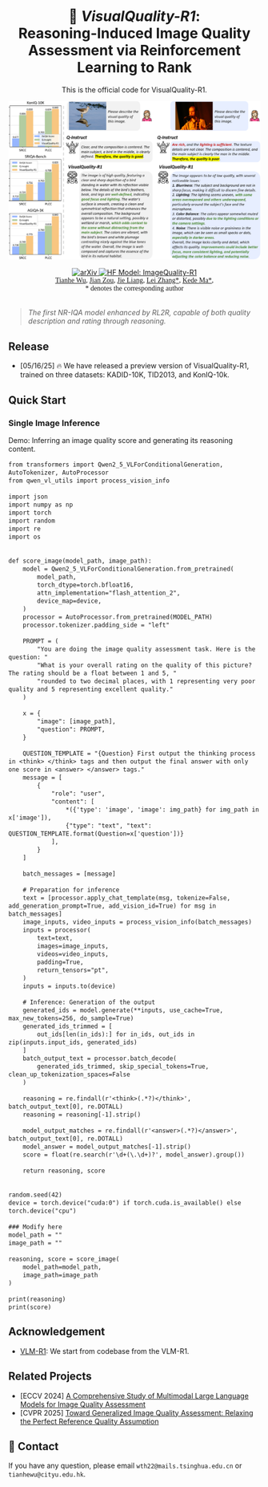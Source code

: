 <div align="center">

# 🐍 *VisualQuality-R1*:<br> Reasoning-Induced Image Quality Assessment via Reinforcement Learning to Rank

This is the official code for VisualQuality-R1.

<p align="center">
    <img src="images/intro.png" width="700">
</p>


<a href="https://arxiv.org/abs/2505.14460" target="_blank">
    <img alt="arXiv" src="https://img.shields.io/badge/arXiv-VisualQuality--R1-red?logo=arxiv" height="25" />
</a>
<a href="https://huggingface.co/TianheWu/ImageQuality-R1-v1" target="_blank">
    <img alt="HF Model: ImageQuality-R1" src="https://img.shields.io/badge/%F0%9F%A4%97%20_Model-VisualQuality--R1--preview-ffc107?color=ffc107&logoColor=white" height="25" />
</a>

<div style="font-family: charter;">
    <a href="https://tianhewu.github.io/tianhe-page/" target="_blank">Tianhe Wu</a>,
    <a href="https://scholar.google.com/citations?user=-jj3Ub8AAAAJ&hl=zh-CN&authuser=2" target="_blank">Jian Zou</a>,
    <a href="https://penghao-wu.github.io/" target="_blank">Jie Liang</a>,
    <a href="https://www4.comp.polyu.edu.hk/~cslzhang/" target="_blank">Lei Zhang*</a>,
    <a href="https://kedema.org/" target="_blank">Kede Ma*</a>,
    <br>
    * denotes the corresponding author
</div>

</div align="center">

<br>

> *The first NR-IQA model enhanced by RL2R, capable of both quality description and rating through reasoning.*

## Release
- [05/16/25] 🔥 We have released a preview version of VisualQuality-R1, trained on three datasets: KADID-10K, TID2013, and KonIQ-10k.

## Quick Start

### Single Image Inference
Demo: Inferring an image quality score and generating its reasoning content.
```
from transformers import Qwen2_5_VLForConditionalGeneration, AutoTokenizer, AutoProcessor
from qwen_vl_utils import process_vision_info

import json
import numpy as np
import torch
import random
import re
import os


def score_image(model_path, image_path):
    model = Qwen2_5_VLForConditionalGeneration.from_pretrained(
        model_path,
        torch_dtype=torch.bfloat16,
        attn_implementation="flash_attention_2",
        device_map=device,
    )
    processor = AutoProcessor.from_pretrained(MODEL_PATH)
    processor.tokenizer.padding_side = "left"

    PROMPT = (
        "You are doing the image quality assessment task. Here is the question: "
        "What is your overall rating on the quality of this picture? The rating should be a float between 1 and 5, "
        "rounded to two decimal places, with 1 representing very poor quality and 5 representing excellent quality."
    )
        
    x = {
        "image": [image_path],
        "question": PROMPT,
    }
        
    QUESTION_TEMPLATE = "{Question} First output the thinking process in <think> </think> tags and then output the final answer with only one score in <answer> </answer> tags."
    message = [
        {
            "role": "user",
            "content": [
                *({'type': 'image', 'image': img_path} for img_path in x['image']),
                {"type": "text", "text": QUESTION_TEMPLATE.format(Question=x['question'])}
            ],
        }
    ]

    batch_messages = [message]

    # Preparation for inference
    text = [processor.apply_chat_template(msg, tokenize=False, add_generation_prompt=True, add_vision_id=True) for msg in batch_messages]
    image_inputs, video_inputs = process_vision_info(batch_messages)
    inputs = processor(
        text=text,
        images=image_inputs,
        videos=video_inputs,
        padding=True,
        return_tensors="pt",
    )
    inputs = inputs.to(device)

    # Inference: Generation of the output
    generated_ids = model.generate(**inputs, use_cache=True, max_new_tokens=256, do_sample=True)
    generated_ids_trimmed = [
        out_ids[len(in_ids):] for in_ids, out_ids in zip(inputs.input_ids, generated_ids)
    ]
    batch_output_text = processor.batch_decode(
        generated_ids_trimmed, skip_special_tokens=True, clean_up_tokenization_spaces=False
    )

    reasoning = re.findall(r'<think>(.*?)</think>', batch_output_text[0], re.DOTALL)
    reasoning = reasoning[-1].strip()

    model_output_matches = re.findall(r'<answer>(.*?)</answer>', batch_output_text[0], re.DOTALL)
    model_answer = model_output_matches[-1].strip()
    score = float(re.search(r'\d+(\.\d+)?', model_answer).group())

    return reasoning, score


random.seed(42)
device = torch.device("cuda:0") if torch.cuda.is_available() else torch.device("cpu")

### Modify here
model_path = ""
image_path = ""

reasoning, score = score_image(
    model_path=model_path,
    image_path=image_path
)

print(reasoning)
print(score)

```

## Acknowledgement
- [VLM-R1](https://github.com/om-ai-lab/VLM-R1): We start from codebase from the VLM-R1.


## Related Projects
- [ECCV 2024] [A Comprehensive Study of Multimodal Large Language Models for Image Quality Assessment](https://arxiv.org/abs/2403.10854v2)
- [CVPR 2025] [Toward Generalized Image Quality Assessment: Relaxing the Perfect Reference Quality Assumption](https://www.arxiv.org/abs/2503.11221)

## 📧 Contact
If you have any question, please email `wth22@mails.tsinghua.edu.cn` or `tianhewu@cityu.edu.hk`.

